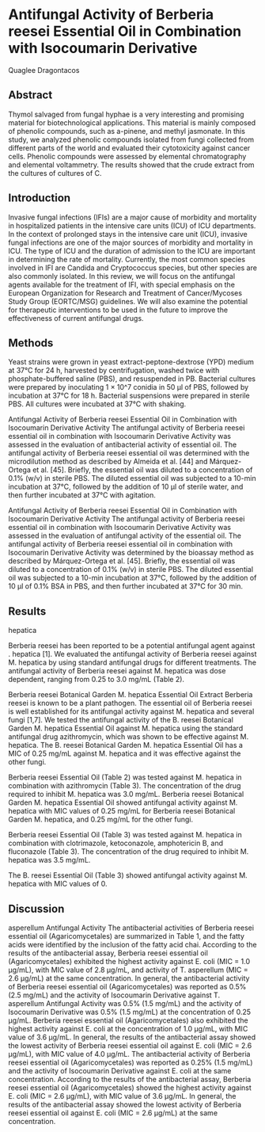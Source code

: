 # Antifungal Activity of Berberia reesei Essential Oil in Combination with Isocoumarin Derivative
Quaglee Dragontacos


## Abstract
Thymol salvaged from fungal hyphae is a very interesting and promising material for biotechnological applications. This material is mainly composed of phenolic compounds, such as a-pinene, and methyl jasmonate. In this study, we analyzed phenolic compounds isolated from fungi collected from different parts of the world and evaluated their cytotoxicity against cancer cells. Phenolic compounds were assessed by elemental chromatography and elemental voltammetry. The results showed that the crude extract from the cultures of cultures of C.


## Introduction
Invasive fungal infections (IFIs) are a major cause of morbidity and mortality in hospitalized patients in the intensive care units (ICU) of ICU departments. In the context of prolonged stays in the intensive care unit (ICU), invasive fungal infections are one of the major sources of morbidity and mortality in ICU. The type of ICU and the duration of admission to the ICU are important in determining the rate of mortality. Currently, the most common species involved in IFI are Candida and Cryptococcus species, but other species are also commonly isolated. In this review, we will focus on the antifungal agents available for the treatment of IFI, with special emphasis on the European Organization for Research and Treatment of Cancer/Mycoses Study Group (EORTC/MSG) guidelines. We will also examine the potential for therapeutic interventions to be used in the future to improve the effectiveness of current antifungal drugs.


## Methods
Yeast strains were grown in yeast extract-peptone-dextrose (YPD) medium at 37°C for 24 h, harvested by centrifugation, washed twice with phosphate-buffered saline (PBS), and resuspended in PB. Bacterial cultures were prepared by inoculating 1 × 10^7 conidia in 50 µl of PBS, followed by incubation at 37°C for 18 h. Bacterial suspensions were prepared in sterile PBS. All cultures were incubated at 37°C with shaking.

Antifungal Activity of Berberia reesei Essential Oil in Combination with Isocoumarin Derivative Activity
The antifungal activity of Berberia reesei essential oil in combination with Isocoumarin Derivative Activity was assessed in the evaluation of antibacterial activity of essential oil. The antifungal activity of Berberia reesei essential oil was determined with the microdilution method as described by Almeida et al. [44] and Márquez-Ortega et al. [45]. Briefly, the essential oil was diluted to a concentration of 0.1% (w/v) in sterile PBS. The diluted essential oil was subjected to a 10-min incubation at 37°C, followed by the addition of 10 µl of sterile water, and then further incubated at 37°C with agitation.

Antifungal Activity of Berberia reesei Essential Oil in Combination with Isocoumarin Derivative Activity
The antifungal activity of Berberia reesei essential oil in combination with Isocoumarin Derivative Activity was assessed in the evaluation of antifungal activity of the essential oil. The antifungal activity of Berberia reesei essential oil in combination with Isocoumarin Derivative Activity was determined by the bioassay method as described by Márquez-Ortega et al. [45]. Briefly, the essential oil was diluted to a concentration of 0.1% (w/v) in sterile PBS. The diluted essential oil was subjected to a 10-min incubation at 37°C, followed by the addition of 10 µl of 0.1% BSA in PBS, and then further incubated at 37°C for 30 min.


## Results
hepatica

Berberia reesei has been reported to be a potential antifungal agent against . hepatica [1]. We evaluated the antifungal activity of Berberia reesei against M. hepatica by using standard antifungal drugs for different treatments. The antifungal activity of Berberia reesei against M. hepatica was dose dependent, ranging from 0.25 to 3.0 mg/mL (Table 2).

Berberia reesei Botanical Garden M. hepatica Essential Oil Extract
Berberia reesei is known to be a plant pathogen. The essential oil of Berberia reesei is well established for its antifungal activity against M. hepatica and several fungi [1,7]. We tested the antifungal activity of the B. reesei Botanical Garden M. hepatica Essential Oil against M. hepatica using the standard antifungal drug azithromycin, which was shown to be effective against M. hepatica. The B. reesei Botanical Garden M. hepatica Essential Oil has a MIC of 0.25 mg/mL against M. hepatica and it was effective against the other fungi.

Berberia reesei Essential Oil (Table 2) was tested against M. hepatica in combination with azithromycin (Table 3). The concentration of the drug required to inhibit M. hepatica was 3.0 mg/mL. Berberia reesei Botanical Garden M. hepatica Essential Oil showed antifungal activity against M. hepatica with MIC values of 0.25 mg/mL for Berberia reesei Botanical Garden M. hepatica, and 0.25 mg/mL for the other fungi.

Berberia reesei Essential Oil (Table 3) was tested against M. hepatica in combination with clotrimazole, ketoconazole, amphotericin B, and fluconazole (Table 3). The concentration of the drug required to inhibit M. hepatica was 3.5 mg/mL.

The B. reesei Essential Oil (Table 3) showed antifungal activity against M. hepatica with MIC values of 0.


## Discussion
asperellum Antifungal Activity
The antibacterial activities of Berberia reesei essential oil (Agaricomycetales) are summarized in Table 1, and the fatty acids were identified by the inclusion of the fatty acid chai. According to the results of the antibacterial assay, Berberia reesei essential oil (Agaricomycetales) exhibited the highest activity against E. coli (MIC = 1.0 µg/mL), with MIC value of 2.8 µg/mL, and activity of T. asperellum (MIC = 2.6 µg/mL) at the same concentration. In general, the antibacterial activity of Berberia reesei essential oil (Agaricomycetales) was reported as 0.5% (2.5 mg/mL) and the activity of Isocoumarin Derivative against T. asperellum Antifungal Activity was 0.5% (1.5 mg/mL) and the activity of Isocoumarin Derivative was 0.5% (1.5 mg/mL) at the concentration of 0.25 µg/mL. Berberia reesei essential oil (Agaricomycetales) also exhibited the highest activity against E. coli at the concentration of 1.0 µg/mL, with MIC value of 3.6 µg/mL. In general, the results of the antibacterial assay showed the lowest activity of Berberia reesei essential oil against E. coli (MIC = 2.6 µg/mL), with MIC value of 4.0 µg/mL. The antibacterial activity of Berberia reesei essential oil (Agaricomycetales) was reported as 0.25% (1.5 mg/mL) and the activity of Isocoumarin Derivative against E. coli at the same concentration. According to the results of the antibacterial assay, Berberia reesei essential oil (Agaricomycetales) showed the highest activity against E. coli (MIC = 2.6 µg/mL), with MIC value of 3.6 µg/mL. In general, the results of the antibacterial assay showed the lowest activity of Berberia reesei essential oil against E. coli (MIC = 2.6 µg/mL) at the same concentration.
